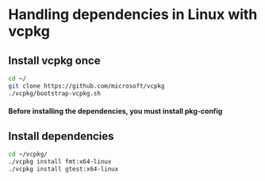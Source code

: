 # Handling dependencies in Linux with vcpkg

## Install vcpkg once
```bash
cd ~/
git clone https://github.com/microsoft/vcpkg
./vcpkg/bootstrap-vcpkg.sh
```
#### Before installing the dependencies, you must install pkg-config

## Install dependencies
```bash
cd ~/vcpkg/
./vcpkg install fmt:x64-linux
./vcpkg install gtest:x64-linux
```
